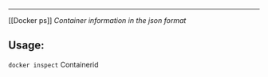 ****
[[Docker ps]]
*Container information in the json format*
## Usage:
`docker inspect` Containerid